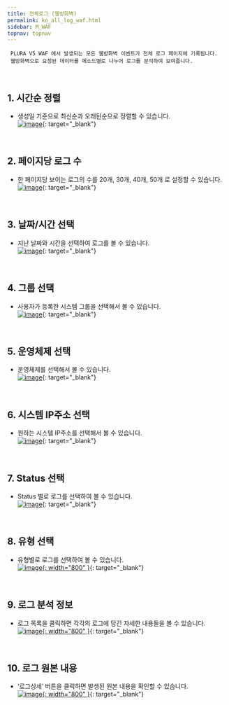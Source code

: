 ```yaml
---
title: 전체로그 (웹방화벽)
permalink: ko_all_log_waf.html
sidebar: M_WAF
topnav: topnav
---
```


     PLURA V5 WAF 에서 발생되는 모든 웹방화벽 이벤트가 전체 로그 페이지에 기록됩니다.
     웹방화벽으로 요청된 데이터를 메소드별로 나누어 로그를 분석하여 보여줍니다.

<br />

## 1. 시간순 정렬
- 생성일 기준으로 최신순과 오래된순으로 정렬할 수 있습니다.   
[![image](/docs/images/Manual/waf/all/1.png)](/docs/images/Manual/waf/all/1.png){: target="_blank"}

<br />

## 2. 페이지당 로그 수
- 한 페이지당 보이는 로그의 수를 20개, 30개, 40개, 50개 로 설정할 수 있습니다.   
[![image](/docs/images/Manual/waf/all/2.png)](/docs/images/Manual/waf/all/2.png){: target="_blank"}

<br />

## 3. 날짜/시간 선택
- 지난 날짜와 시간을 선택하여 로그를 볼 수 있습니다.   
[![image](/docs/images/Manual/waf/all/3.png)](/docs/images/Manual/waf/all/3.png){: target="_blank"}

<br />

## 4. 그룹 선택
- 사용자가 등록한 시스템 그룹을 선택해서 볼 수 있습니다.   
[![image](/docs/images/Manual/waf/all/4.png)](/docs/images/Manual/waf/all/4.png){: target="_blank"}

<br />

## 5. 운영체제 선택
- 운영체제를 선택해서 볼 수 있습니다.   
[![image](/docs/images/Manual/waf/all/5.png)](/docs/images/Manual/waf/all/5.png){: target="_blank"}

<br />

## 6. 시스템 IP주소 선택
- 원하는 시스템 IP주소를 선택해서 볼 수 있습니다.   
[![image](/docs/images/Manual/waf/all/6.png)](/docs/images/Manual/waf/all/6.png){: target="_blank"}
 
<br />

## 7. Status 선택
- Status 별로 로그를 선택하여 볼 수 있습니다.   
[![image](/docs/images/Manual/waf/all/7.png)](/docs/images/Manual/waf/all/7.png){: target="_blank"}

<br />

## 8. 유형 선택
- 유형별로 로그를 선택하여 볼 수 있습니다.   
[![image](/docs/images/Manual/waf/all/8.png){: width="800" }](/docs/images/Manual/waf/all/8.png){: target="_blank"}

<br />

## 9. 로그 분석 정보
- 로그 목록을 클릭하면 각각의 로그에 담긴 자세한 내용들을 볼 수 있습니다.   
[![image](/docs/images/Manual/waf/all/9.png){: width="800" }](/docs/images/Manual/waf/all/9.png){: target="_blank"}

<br />

## 10. 로그 원본 내용
- ‘로그상세’ 버튼을 클릭하면 발생된 원본 내용을 확인할 수 있습니다.   
[![image](/docs/images/Manual/waf/all/10.png){: width="800" }](/docs/images/Manual/waf/all/10.png){: target="_blank"}

